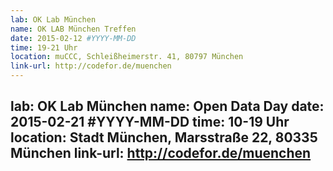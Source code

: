 ```yaml
---
lab: OK Lab München
name: OK LAB München Treffen
date: 2015-02-12 #YYYY-MM-DD
time: 19-21 Uhr
location: muCCC, Schleißheimerstr. 41, 80797 München
link-url: http://codefor.de/muenchen
---
```

lab: OK Lab München
name: Open Data Day
date: 2015-02-21 #YYYY-MM-DD
time: 10-19 Uhr
location: Stadt München, Marsstraße 22, 80335 München
link-url: http://codefor.de/muenchen
---
